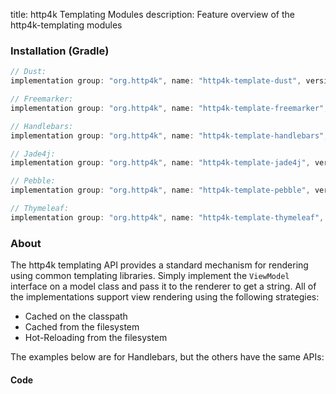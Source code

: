 title: http4k Templating Modules
description: Feature overview of the http4k-templating modules

### Installation (Gradle)

```groovy
// Dust: 
implementation group: "org.http4k", name: "http4k-template-dust", version: "4.25.13.0"

// Freemarker: 
implementation group: "org.http4k", name: "http4k-template-freemarker", version: "4.25.13.0"

// Handlebars: 
implementation group: "org.http4k", name: "http4k-template-handlebars", version: "4.25.13.0"

// Jade4j: 
implementation group: "org.http4k", name: "http4k-template-jade4j", version: "4.25.13.0"

// Pebble: 
implementation group: "org.http4k", name: "http4k-template-pebble", version: "4.25.13.0"

// Thymeleaf: 
implementation group: "org.http4k", name: "http4k-template-thymeleaf", version: "4.25.13.0"
```

### About
The http4k templating API provides a standard mechanism for rendering using common templating libraries. Simply implement the `ViewModel` interface on a model class and pass it to the renderer to get a string. All of the implementations support view rendering using the following strategies:

* Cached on the classpath
* Cached from the filesystem
* Hot-Reloading from the filesystem

The examples below are for Handlebars, but the others have the same APIs:

#### Code  [<img class="octocat"/>](https://github.com/http4k/http4k/blob/master/src/docs/guide/reference/templating/example.kt)

<script src="https://gist-it.appspot.com/https://github.com/http4k/http4k/blob/master/src/docs/guide/reference/templating/example.kt"></script>

[http4k]: https://http4k.org
